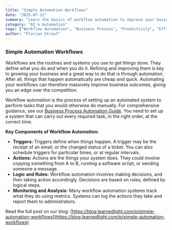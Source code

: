 ```yaml
---
title: "Simple Automation Workflows"
date: "2025-07-12"
summary: "Learn the basics of workflow automation to improve your business's productivity and efficiency. This guide covers the essential components and benefits of automating your routines and systems."
category: "AI & Automation"
tags: ["Workflow Automation", "Business Process", "Productivity", "Efficiency", "Automation"]
author: "Florian Strauf"
---
```


### Simple Automation Workflows

Workflows are the routines and systems you use to get things done. They define what you do and when you do it. Refining and improving them is key to growing your business and a great way to do that is through automation. After all, things that happen automatically are cheap and quick. Automating your workflows can therefore massively improve business outcomes, giving you an edge over the competition.

Workflow automation is the process of setting up an automated system to perform tasks that you would otherwise do manually. For comprehensive guidance, see our [Business Process Automation Guide](/blog/posts/2025-06-22-business-process-automation-small-business-guide/). You need to set up a system that can carry out every required task, in the right order, at the correct time.

**Key Components of Workflow Automation:**

* **Triggers:** Triggers define when things happen. A trigger may be the receipt of an email, or the changed status of a ticket. You can also schedule triggers for particular times, or at regular intervals.
* **Actions:** Actions are the things your system does. They could involve copying something from A to B, running a software script, or sending someone a message.
* **Logic and Rules:** Workflow automation involves making decisions, and then taking action accordingly. Decisions are based on rules, defined by logical steps.
* **Monitoring and Analysis:** Many workflow automation systems track what they do using metrics. Systems can log the actions they take and report them to administrators.

Read the full post on our blog: [https://blog.learnedlight.com/p/simple-automation-workflows](https://blog.learnedlight.com/p/simple-automation-workflows)